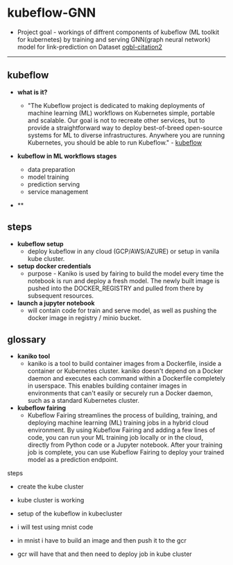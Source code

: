# kubeflow-GNN

- Project goal - workings of diffrent components of kubeflow (ML toolkit for kubernetes) by training and serving GNN(graph neural network) model for link-prediction on Dataset [ogbl-citation2](https://ogb.stanford.edu/docs/linkprop/#ogbl-citation2)

---

## kubeflow

- **what is it?**

  - "The Kubeflow project is dedicated to making deployments of machine learning (ML) workflows on Kubernetes simple, portable and scalable. Our goal is not to recreate other services, but to provide a straightforward way to deploy best-of-breed open-source systems for ML to diverse infrastructures. Anywhere you are running Kubernetes, you should be able to run Kubeflow." - [kubeflow](https://www.kubeflow.org/docs/started/introduction/)

- **kubeflow in ML workflows stages**
  - data preparation
  - model training
  - prediction serving
  - service management
- \*\*

## steps

- **kubeflow setup**
  - deploy kubeflow in any cloud (GCP/AWS/AZURE) or setup in vanila kube cluster.
- **setup docker credentials**
  - purpose - Kaniko is used by fairing to build the model every time the notebook is run and deploy a fresh model. The newly built image is pushed into the DOCKER_REGISTRY and pulled from there by subsequent resources.
- **launch a jupyter notebook**
  - will contain code for train and serve model, as well as pushing the docker image in registry / minio bucket.

## glossary

- **kaniko tool**
  - kaniko is a tool to build container images from a Dockerfile, inside a container or Kubernetes cluster. kaniko doesn't depend on a Docker daemon and executes each command within a Dockerfile completely in userspace. This enables building container images in environments that can't easily or securely run a Docker daemon, such as a standard Kubernetes cluster.
- **kubeflow fairing**
  - Kubeflow Fairing streamlines the process of building, training, and deploying machine learning (ML) training jobs in a hybrid cloud environment. By using Kubeflow Fairing and adding a few lines of code, you can run your ML training job locally or in the cloud, directly from Python code or a Jupyter notebook. After your training job is complete, you can use Kubeflow Fairing to deploy your trained model as a prediction endpoint.

steps

- create the kube cluster
- kube cluster is working

- setup of the kubeflow in kubecluster
- i will test using mnist code
- in mnist i have to build an image and then push it to the gcr
- gcr will have that and then need to deploy job in kube cluster
